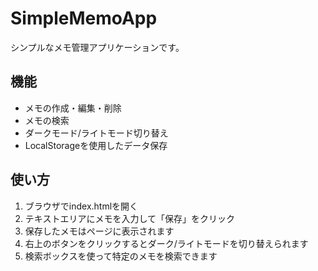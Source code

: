 # SimpleMemoApp

シンプルなメモ管理アプリケーションです。

## 機能

- メモの作成・編集・削除
- メモの検索
- ダークモード/ライトモード切り替え
- LocalStorageを使用したデータ保存

## 使い方

1. ブラウザでindex.htmlを開く
2. テキストエリアにメモを入力して「保存」をクリック
3. 保存したメモはページに表示されます
4. 右上のボタンをクリックするとダーク/ライトモードを切り替えられます
5. 検索ボックスを使って特定のメモを検索できます